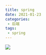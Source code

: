 ```yaml
---
title: spring
date: 2021-01-23
categories:
 - 后端
tags:
 - spring
---
```

![](https://eduzl.oss-cn-beijing.aliyuncs.com/2021/2.jpg)




